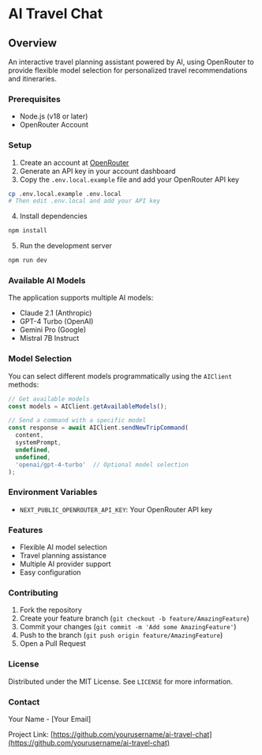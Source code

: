# AI Travel Chat

## Overview

An interactive travel planning assistant powered by AI, using OpenRouter to provide flexible model selection for personalized travel recommendations and itineraries.

### Prerequisites

- Node.js (v18 or later)
- OpenRouter Account

### Setup

1. Create an account at [OpenRouter](https://openrouter.ai/)
2. Generate an API key in your account dashboard
3. Copy the `.env.local.example` file and add your OpenRouter API key

```bash
cp .env.local.example .env.local
# Then edit .env.local and add your API key
```

4. Install dependencies
```bash
npm install
```

5. Run the development server
```bash
npm run dev
```

### Available AI Models

The application supports multiple AI models:
- Claude 2.1 (Anthropic)
- GPT-4 Turbo (OpenAI)
- Gemini Pro (Google)
- Mistral 7B Instruct

### Model Selection

You can select different models programmatically using the `AIClient` methods:

```typescript
// Get available models
const models = AIClient.getAvailableModels();

// Send a command with a specific model
const response = await AIClient.sendNewTripCommand(
  content, 
  systemPrompt, 
  undefined, 
  undefined, 
  'openai/gpt-4-turbo'  // Optional model selection
);
```

### Environment Variables

- `NEXT_PUBLIC_OPENROUTER_API_KEY`: Your OpenRouter API key

### Features

- Flexible AI model selection
- Travel planning assistance
- Multiple AI provider support
- Easy configuration

### Contributing

1. Fork the repository
2. Create your feature branch (`git checkout -b feature/AmazingFeature`)
3. Commit your changes (`git commit -m 'Add some AmazingFeature'`)
4. Push to the branch (`git push origin feature/AmazingFeature`)
5. Open a Pull Request

### License

Distributed under the MIT License. See `LICENSE` for more information.

### Contact

Your Name - [Your Email]

Project Link: [https://github.com/yourusername/ai-travel-chat](https://github.com/yourusername/ai-travel-chat)
